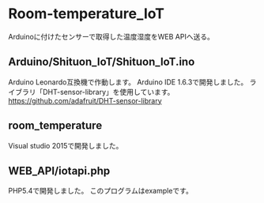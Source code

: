 Room-temperature_IoT
============
Arduinoに付けたセンサーで取得した温度湿度をWEB APIへ送る。


Arduino/Shituon_IoT/Shituon_IoT.ino
-----------
Arduino Leonardo互換機で作動します。
Arduino IDE 1.6.3で開発しました。
ライブラリ「DHT-sensor-library」を使用しています。
https://github.com/adafruit/DHT-sensor-library

room_temperature
-----------
Visual studio 2015で開発しました。

WEB_API/iotapi.php
-----------
PHP5.4で開発しました。
このプログラムはexampleです。
